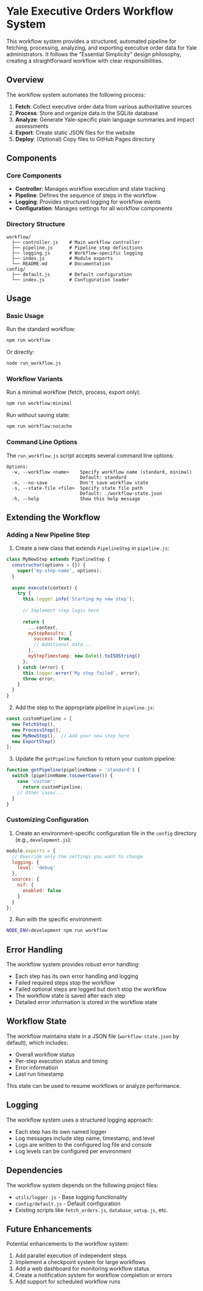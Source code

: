 # Yale Executive Orders Workflow System

This workflow system provides a structured, automated pipeline for fetching, processing, analyzing, and exporting executive order data for Yale administrators. It follows the "Essential Simplicity" design philosophy, creating a straightforward workflow with clear responsibilities.

## Overview

The workflow system automates the following process:

1. **Fetch**: Collect executive order data from various authoritative sources
2. **Process**: Store and organize data in the SQLite database
3. **Analyze**: Generate Yale-specific plain language summaries and impact assessments
4. **Export**: Create static JSON files for the website
5. **Deploy**: (Optional) Copy files to GitHub Pages directory

## Components

### Core Components

- **Controller**: Manages workflow execution and state tracking
- **Pipeline**: Defines the sequence of steps in the workflow
- **Logging**: Provides structured logging for workflow events
- **Configuration**: Manages settings for all workflow components

### Directory Structure

```
workflow/
  ├── controller.js    # Main workflow controller
  ├── pipeline.js      # Pipeline step definitions
  ├── logging.js       # Workflow-specific logging
  ├── index.js         # Module exports
  └── README.md        # Documentation
config/
  ├── default.js       # Default configuration
  └── index.js         # Configuration loader
```

## Usage

### Basic Usage

Run the standard workflow:

```bash
npm run workflow
```

Or directly:

```bash
node run_workflow.js
```

### Workflow Variants

Run a minimal workflow (fetch, process, export only):

```bash
npm run workflow:minimal
```

Run without saving state:

```bash
npm run workflow:nocache
```

### Command Line Options

The `run_workflow.js` script accepts several command line options:

```
Options:
  -w, --workflow <name>    Specify workflow name (standard, minimal)
                           Default: standard
  -n, --no-save            Don't save workflow state
  -s, --state-file <file>  Specify state file path
                           Default: ./workflow-state.json
  -h, --help               Show this help message
```

## Extending the Workflow

### Adding a New Pipeline Step

1. Create a new class that extends `PipelineStep` in `pipeline.js`:

```javascript
class MyNewStep extends PipelineStep {
  constructor(options = {}) {
    super('my-step-name', options);
  }
  
  async execute(context) {
    try {
      this.logger.info('Starting my new step');
      
      // Implement step logic here
      
      return {
        ...context,
        myStepResults: {
          success: true,
          // Additional data...
        },
        myStepTimestamp: new Date().toISOString()
      };
    } catch (error) {
      this.logger.error('My step failed', error);
      throw error;
    }
  }
}
```

2. Add the step to the appropriate pipeline in `pipeline.js`:

```javascript
const customPipeline = [
  new FetchStep(),
  new ProcessStep(),
  new MyNewStep(),  // Add your new step here
  new ExportStep()
];
```

3. Update the `getPipeline` function to return your custom pipeline:

```javascript
function getPipeline(pipelineName = 'standard') {
  switch (pipelineName.toLowerCase()) {
    case 'custom':
      return customPipeline;
    // Other cases...
  }
}
```

### Customizing Configuration

1. Create an environment-specific configuration file in the `config` directory (e.g., `development.js`):

```javascript
module.exports = {
  // Override only the settings you want to change
  logging: {
    level: 'debug'
  },
  sources: {
    nsf: {
      enabled: false
    }
  }
};
```

2. Run with the specific environment:

```bash
NODE_ENV=development npm run workflow
```

## Error Handling

The workflow system provides robust error handling:

- Each step has its own error handling and logging
- Failed required steps stop the workflow
- Failed optional steps are logged but don't stop the workflow
- The workflow state is saved after each step
- Detailed error information is stored in the workflow state

## Workflow State

The workflow maintains state in a JSON file (`workflow-state.json` by default), which includes:

- Overall workflow status
- Per-step execution status and timing
- Error information
- Last run timestamp

This state can be used to resume workflows or analyze performance.

## Logging

The workflow system uses a structured logging approach:

- Each step has its own named logger
- Log messages include step name, timestamp, and level
- Logs are written to the configured log file and console
- Log levels can be configured per environment

## Dependencies

The workflow system depends on the following project files:

- `utils/logger.js` - Base logging functionality
- `config/default.js` - Default configuration
- Existing scripts like `fetch_orders.js`, `database_setup.js`, etc.

## Future Enhancements

Potential enhancements to the workflow system:

1. Add parallel execution of independent steps
2. Implement a checkpoint system for large workflows
3. Add a web dashboard for monitoring workflow status
4. Create a notification system for workflow completion or errors
5. Add support for scheduled workflow runs